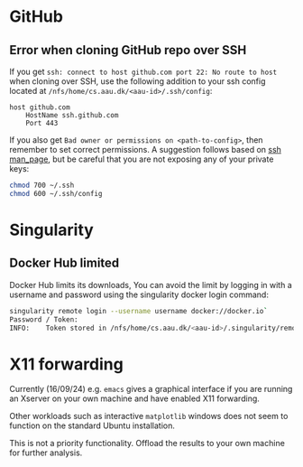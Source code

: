 # GitHub

## Error when cloning GitHub repo over SSH 
If you get `ssh: connect to host github.com port 22: No route to host` when cloning over SSH, use the following addition to your ssh config located at `/nfs/home/cs.aau.dk/<aau-id>/.ssh/config`:

```
host github.com
    HostName ssh.github.com
    Port 443
```

If you also get `Bad owner or permissions on <path-to-config>`, then remember to set correct permissions. A suggestion follows based on [ssh man_page](http://linuxcommand.org/lc3_man_pages/ssh1.html), but be careful that you are not exposing any of your private keys:
```sh
chmod 700 ~/.ssh
chmod 600 ~/.ssh/config
```


# Singularity

## Docker Hub limited
Docker Hub limits its downloads, You can avoid the limit by logging in with a username and password using the singularity docker login command:

```sh
singularity remote login --username username docker://docker.io`
Password / Token:
INFO:    Token stored in /nfs/home/cs.aau.dk/<aau-id>/.singularity/remote.yaml
```

# X11 forwarding
Currently (16/09/24) e.g. `emacs` gives a graphical interface if you are running an Xserver on your own machine and have enabled X11 forwarding.

Other workloads such as interactive `matplotlib` windows does not seem to function on the standard Ubuntu installation. 

This is not a priority functionality. Offload the results to your own machine for further analysis.